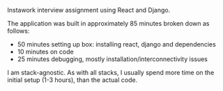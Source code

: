 Instawork interview assignment using React and Django.

The application was built in approximately 85 minutes broken down as follows:
- 50 minutes setting up box: installing react, django and dependencies
- 10 minutes on code
- 25 minutes debugging, mostly installation/interconnectivity issues 

I am stack-agnostic. As with all stacks, I usually spend more time on the initial setup (1-3 hours), than the actual code. 
